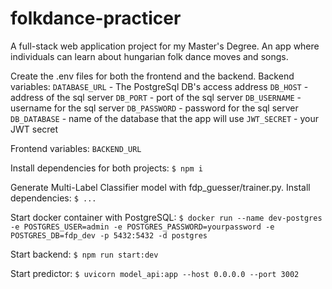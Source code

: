 # folkdance-practicer
A full-stack web application project for my Master's Degree. An app where individuals can learn about hungarian folk dance moves and songs.

Create the .env files for both the frontend and the backend.
Backend variables:
`DATABASE_URL` - The PostgreSql DB's access address
`DB_HOST` - address of the sql server
`DB_PORT` - port of the sql server
`DB_USERNAME` - username for the sql server
`DB_PASSWORD` - password for the sql server
`DB_DATABASE` - name of the database that the app will use
`JWT_SECRET` - your JWT secret

Frontend variables:
`BACKEND_URL`

Install dependencies for both projects:
`$ npm i`

Generate Multi-Label Classifier model with fdp_guesser/trainer.py. Install dependencies:
`$ ...`

Start docker container with PostgreSQL:
`$ docker run --name dev-postgres -e POSTGRES_USER=admin -e POSTGRES_PASSWORD=yourpassword -e POSTGRES_DB=fdp_dev -p 5432:5432 -d postgres`

Start backend: 
`$ npm run start:dev`

Start predictor:
`$ uvicorn model_api:app --host 0.0.0.0 --port 3002`